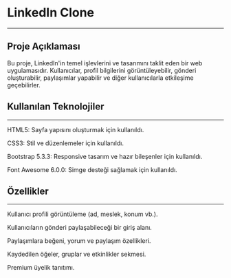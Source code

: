 # LinkedIn Clone
--------------------------------------------------------------------------------------------------------------------------------------------
## Proje Açıklaması

Bu proje, LinkedIn'in temel işlevlerini ve tasarımını taklit eden bir web uygulamasıdır. Kullanıcılar, profil bilgilerini görüntüleyebilir, gönderi oluşturabilir, paylaşımlar yapabilir ve diğer kullanıcılarla etkileşime geçebilirler.

## Kullanılan Teknolojiler
--------------------------------------------------------------------------------------------------------------------------------------------
HTML5: Sayfa yapısını oluşturmak için kullanıldı.

CSS3: Stil ve düzenlemeler için kullanıldı.

Bootstrap 5.3.3: Responsive tasarım ve hazır bileşenler için kullanıldı.

Font Awesome 6.0.0: Simge desteği sağlamak için kullanıldı.

## Özellikler
--------------------------------------------------------------------------------------------------------------------------------------------
Kullanıcı profili görüntüleme (ad, meslek, konum vb.).

Kullanıcıların gönderi paylaşabileceği bir giriş alanı.

Paylaşımlara beğeni, yorum ve paylaşım özellikleri.

Kaydedilen öğeler, gruplar ve etkinlikler sekmesi.

Premium üyelik tanıtımı.